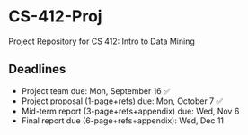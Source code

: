 # CS-412-Proj
Project Repository for CS 412: Intro to Data Mining

## Deadlines

- Project team due: Mon, September 16 ✅ 
- Project proposal (1-page+refs) due: Mon, October 7 ✅
- Mid-term report (3-page+refs+appendix) due: Wed, Nov 6
- Final report due (6-page+refs+appendix): Wed, Dec 11
